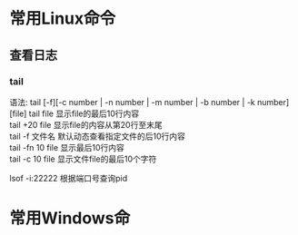 # 常用Linux命令

## 查看日志
### tail
  语法: tail [-f][-c number | -n number | -m number | -b number | -k number] [file]
  tail file 显示file的最后10行内容<br>
  tail +20 file 显示file的内容从第20行至末尾<br>
  tail -f 文件名 默认动态查看指定文件的后10行内容<br>
  tail -fn 10 file 显示最后10行内容<br>
  tail -c 10 file 显示文件file的最后10个字符<br>

  lsof -i:22222 根据端口号查询pid<br>
# 常用Windows命
